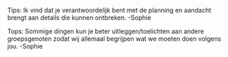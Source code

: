 Tips:
Ik vind dat je verantwoordelijk bent met de planning en aandacht brengt aan details die kunnen ontbreken. -Sophie

Tops:
Sommige dingen kun je beter uitleggen/toelichten aan andere groepsgenoten zodat wij allemaal begrijpen wat we moeten doen volgens jou. -Sophie
